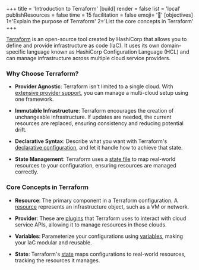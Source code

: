 +++
title = 'Introduction to Terraform'
[build]
    render = false
    list = 'local'
    publishResources = false
time = 15
facilitation = false
emoji= '🧩'
[objectives]
    1='Explain the purpose of Terraform'
    2='List the core concepts in Terraform'
+++

[Terraform](https://developer.hashicorp.com/terraform) is an open-source tool created by HashiCorp that allows you to define and provide infrastructure as code (IaC). It uses its own domain-specific language known as HashiCorp Configuration Language (HCL) and can manage infrastructure across multiple cloud service providers.

### Why Choose Terraform?

- **Provider Agnostic**: Terraform isn't limited to a single cloud. With [extensive provider support](https://developer.hashicorp.com/terraform/language/providers), you can manage a multi-cloud setup using one framework.

- **Immutable Infrastructure**: Terraform encourages the creation of unchangeable infrastructure. If updates are needed, the current resources are replaced, ensuring consistency and reducing potential drift.

- **Declarative Syntax**: Describe what you want with Terraform's [declarative configuration](https://developer.hashicorp.com/terraform/language), and let it handle how to achieve that state.

- **State Management**: Terraform uses a [state file](https://developer.hashicorp.com/terraform/language/state) to map real-world resources to your configuration, ensuring resources are managed correctly.

### Core Concepts in Terraform

- **Resource**: The primary component in a Terraform configuration. A [resource](https://developer.hashicorp.com/terraform/language/resources) represents an infrastructure object, such as a VM or network.

- **Provider**: These are [plugins](https://developer.hashicorp.com/terraform/language/providers) that Terraform uses to interact with cloud service APIs, allowing it to manage resources in those clouds.

- **Variables**: Parameterize your configurations using [variables](https://developer.hashicorp.com/terraform/language/values/variables), making your IaC modular and reusable.

- **State**: Terraform's [state](https://developer.hashicorp.com/terraform/language/state) maps configurations to real-world resources, tracking the resources it manages.
